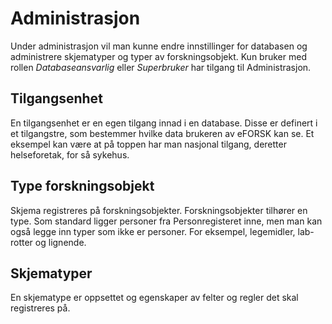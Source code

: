 # Administrasjon

Under administrasjon vil man kunne endre innstillinger for databasen og administrere skjematyper og typer av forskningsobjekt. 
Kun bruker med rollen *Databaseansvarlig* eller *Superbruker* har tilgang til Administrasjon.

## Tilgangsenhet
En tilgangsenhet er en egen tilgang innad i en database. Disse er definert i et tilgangstre, som bestemmer hvilke data brukeren av eFORSK kan se. 
Et eksempel kan være at på toppen har man nasjonal tilgang, deretter helseforetak, for så sykehus.

## Type forskningsobjekt
Skjema registreres på forskningsobjekter. Forskningsobjekter tilhører en type. 
Som standard ligger personer fra Personregisteret inne, men man kan også legge inn typer som ikke er personer. 
For eksempel, legemidler, lab-rotter og lignende.

## Skjematyper
En skjematype er oppsettet og egenskaper av felter og regler det skal registreres på.

